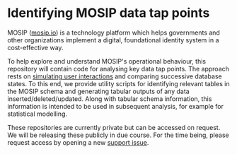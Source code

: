 # Identifying MOSIP data tap points
MOSIP ([mosip.io](http://mosip.io)) is a technology platform which helps governments and other organizations implement a digital, foundational identity system in a cost-effective way.

To help explore and understand MOSIP's operational behaviour, this repository will contain code for analysing key data tap points. The approach rests on [simulating user interactions](https://github.com/alan-turing-institute/mosip-simulation/) and comparing successive database states. To this end, we provide utility scripts for identifying relevant tables in the MOSIP schema and generating tabular outputs of any data inserted/deleted/updated. Along with tabular schema information, this information is intended to be used in subsequent analysis, for example for statistical modelling.

These repositories are currently private but can be accessed on request. We will be releasing these publicly in due course. For the time being, please request access by opening a new [support issue](https://github.com/alan-turing-institute/mosip-data-extraction/issues).  
